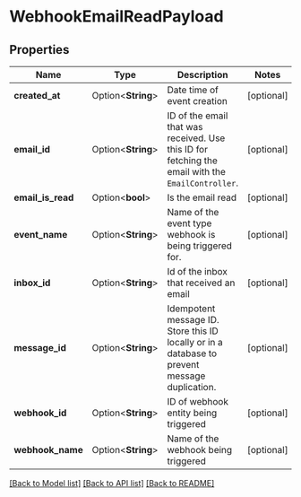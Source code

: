 # WebhookEmailReadPayload

## Properties

| Name              | Type               | Description                                                                                       | Notes      |
| ----------------- | ------------------ | ------------------------------------------------------------------------------------------------- | ---------- |
| **created_at**    | Option<**String**> | Date time of event creation                                                                       | [optional] |
| **email_id**      | Option<**String**> | ID of the email that was received. Use this ID for fetching the email with the `EmailController`. | [optional] |
| **email_is_read** | Option<**bool**>   | Is the email read                                                                                 | [optional] |
| **event_name**    | Option<**String**> | Name of the event type webhook is being triggered for.                                            | [optional] |
| **inbox_id**      | Option<**String**> | Id of the inbox that received an email                                                            | [optional] |
| **message_id**    | Option<**String**> | Idempotent message ID. Store this ID locally or in a database to prevent message duplication.     | [optional] |
| **webhook_id**    | Option<**String**> | ID of webhook entity being triggered                                                              | [optional] |
| **webhook_name**  | Option<**String**> | Name of the webhook being triggered                                                               | [optional] |

[[Back to Model list]](../README#documentation-for-models) [[Back to API list]](../README#documentation-for-api-endpoints) [[Back to README]](../README)
